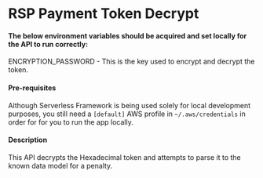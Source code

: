 # RSP Payment Token Decrypt
#### The below environment variables should be acquired and set locally for the API to run correctly:
ENCRYPTION_PASSWORD - This is the key used to encrypt and decrypt the token.

#### Pre-requisites
Although Serverless Framework is being used solely for local development purposes, you still need a `[default]` AWS profile in `~/.aws/credentials` in order for for you to run the app locally.

#### Description
This API decrypts the Hexadecimal token and attempts to parse it to the known data model for a penalty.

